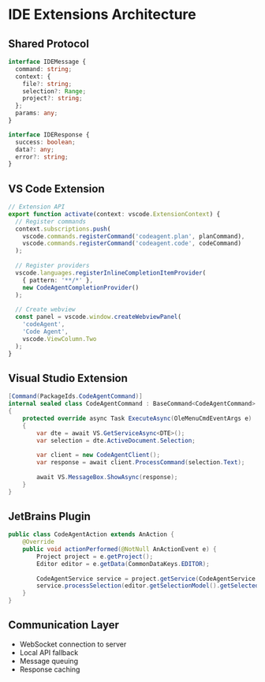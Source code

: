 # IDE Extensions Architecture

## Shared Protocol
```typescript
interface IDEMessage {
  command: string;
  context: {
    file?: string;
    selection?: Range;
    project?: string;
  };
  params: any;
}

interface IDEResponse {
  success: boolean;
  data?: any;
  error?: string;
}
```

## VS Code Extension
```typescript
// Extension API
export function activate(context: vscode.ExtensionContext) {
  // Register commands
  context.subscriptions.push(
    vscode.commands.registerCommand('codeagent.plan', planCommand),
    vscode.commands.registerCommand('codeagent.code', codeCommand)
  );
  
  // Register providers
  vscode.languages.registerInlineCompletionItemProvider(
    { pattern: '**/*' },
    new CodeAgentCompletionProvider()
  );
  
  // Create webview
  const panel = vscode.window.createWebviewPanel(
    'codeAgent',
    'Code Agent',
    vscode.ViewColumn.Two
  );
}
```

## Visual Studio Extension
```csharp
[Command(PackageIds.CodeAgentCommand)]
internal sealed class CodeAgentCommand : BaseCommand<CodeAgentCommand>
{
    protected override async Task ExecuteAsync(OleMenuCmdEventArgs e)
    {
        var dte = await VS.GetServiceAsync<DTE>();
        var selection = dte.ActiveDocument.Selection;
        
        var client = new CodeAgentClient();
        var response = await client.ProcessCommand(selection.Text);
        
        await VS.MessageBox.ShowAsync(response);
    }
}
```

## JetBrains Plugin
```java
public class CodeAgentAction extends AnAction {
    @Override
    public void actionPerformed(@NotNull AnActionEvent e) {
        Project project = e.getProject();
        Editor editor = e.getData(CommonDataKeys.EDITOR);
        
        CodeAgentService service = project.getService(CodeAgentService.class);
        service.processSelection(editor.getSelectionModel().getSelectedText());
    }
}
```

## Communication Layer
- WebSocket connection to server
- Local API fallback
- Message queuing
- Response caching